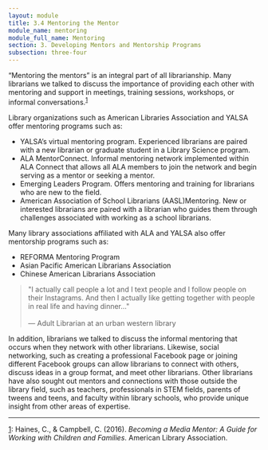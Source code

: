 ```yaml
---
layout: module
title: 3.4 Mentoring the Mentor
module_name: mentoring
module_full_name: Mentoring
section: 3. Developing Mentors and Mentorship Programs
subsection: three-four
---
```


“Mentoring the mentors” is an integral part of all librarianship. Many librarians we talked to discuss the importance of providing each other with mentoring and support in meetings, training sessions, workshops, or informal conversations.<sup><a name="1" href="#fn1">1</a></sup>

Library organizations such as American Libraries Association and YALSA offer mentoring programs such as: 

- YALSA’s virtual mentoring program. Experienced librarians are paired with a new librarian or graduate student in a Library Science program. 
- ALA MentorConnect. Informal mentoring network implemented within ALA Connect that allows all ALA members to join the network and begin serving as a mentor or seeking a mentor. 
- Emerging Leaders Program. Offers mentoring and training for librarians who are new to the field.  
- American Association of School Librarians (AASL)Mentoring. New or interested librarians are paired with a librarian who guides them through challenges associated with working as a school librarians.   

Many library associations affiliated with ALA and YALSA also offer mentorship programs such as: 

- REFORMA Mentoring Program 
- Asian Pacific American Librarians Association  
- Chinese American Librarians Association 

<!-- INTS_059 -->
> "I actually call people a lot and I text people and I follow people on their Instagrams. And then I actually like getting together with people in real life and having dinner..." <br/><br/>— Adult Librarian at an urban western library

In addition, librarians we talked to discuss the informal mentoring that occurs when they network with other librarians. Likewise, social networking, such as creating a professional Facebook page or joining different Facebook groups can allow librarians to connect with others, discuss ideas in a group format, and meet other librarians. Other librarians have also sought out mentors and connections with those outside the library field, such as teachers, professionals in STEM fields, parents of tweens and teens, and faculty within library schools, who provide unique insight from other areas of expertise.

<hr/>

<a name="fn1" href="#1">1</a>: Haines, C., & Campbell, C. (2016). _Becoming a Media Mentor: A Guide for Working with Children and Families_. American Library Association. 
 
